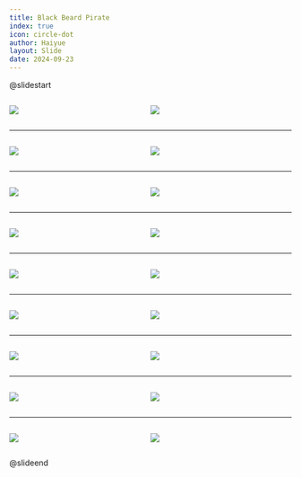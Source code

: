```yaml
---
title: Black Beard Pirate
index: true
icon: circle-dot
author: Haiyue
layout: Slide
date: 2024-09-23
---
```

 
@slidestart

<div style="display:flex">
<div style="flex:1">

![](/reading/english/Level-K/Black%20Beard%20Pirate/001.jpg)
</div>
<div style="flex:1">

![](/reading/english/Level-K/Black%20Beard%20Pirate/002.jpg)
</div>
</div>

---

<div style="display:flex">
<div style="flex:1">

![](/reading/english/Level-K/Black%20Beard%20Pirate/003.jpg)
</div>
<div style="flex:1">

![](/reading/english/Level-K/Black%20Beard%20Pirate/004.jpg)
</div>
</div>

---

<div style="display:flex">
<div style="flex:1">

![](/reading/english/Level-K/Black%20Beard%20Pirate/005.jpg)
</div>
<div style="flex:1">

![](/reading/english/Level-K/Black%20Beard%20Pirate/006.jpg)
</div>
</div>

---

<div style="display:flex">
<div style="flex:1">

![](/reading/english/Level-K/Black%20Beard%20Pirate/007.jpg)
</div>
<div style="flex:1">

![](/reading/english/Level-K/Black%20Beard%20Pirate/008.jpg)
</div>
</div>

---

<div style="display:flex">
<div style="flex:1">

![](/reading/english/Level-K/Black%20Beard%20Pirate/009.jpg)
</div>
<div style="flex:1">

![](/reading/english/Level-K/Black%20Beard%20Pirate/010.jpg)
</div>
</div>

---

<div style="display:flex">
<div style="flex:1">

![](/reading/english/Level-K/Black%20Beard%20Pirate/011.jpg)
</div>
<div style="flex:1">

![](/reading/english/Level-K/Black%20Beard%20Pirate/012.jpg)
</div>
</div>

---

<div style="display:flex">
<div style="flex:1">

![](/reading/english/Level-K/Black%20Beard%20Pirate/013.jpg)
</div>
<div style="flex:1">

![](/reading/english/Level-K/Black%20Beard%20Pirate/014.jpg)
</div>
</div>

---

<div style="display:flex">
<div style="flex:1">

![](/reading/english/Level-K/Black%20Beard%20Pirate/015.jpg)
</div>
<div style="flex:1">

![](/reading/english/Level-K/Black%20Beard%20Pirate/016.jpg)
</div>
</div>

---

<div style="display:flex">
<div style="flex:1">

![](/reading/english/Level-K/Black%20Beard%20Pirate/017.jpg)
</div>
<div style="flex:1">

![](/reading/english/Level-K/Black%20Beard%20Pirate/018.jpg)
</div>
</div>

@slideend